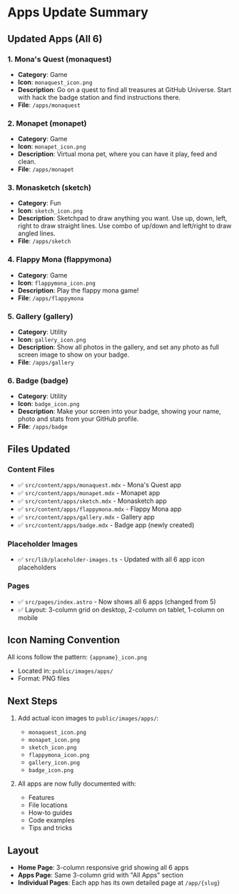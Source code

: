 # Apps Update Summary

## Updated Apps (All 6)

### 1. **Mona's Quest** (monaquest)
- **Category**: Game
- **Icon**: `monaquest_icon.png`
- **Description**: Go on a quest to find all treasures at GitHub Universe. Start with hack the badge station and find instructions there.
- **File**: `/apps/monaquest`

### 2. **Monapet** (monapet)
- **Category**: Game
- **Icon**: `monapet_icon.png`
- **Description**: Virtual mona pet, where you can have it play, feed and clean.
- **File**: `/apps/monapet`

### 3. **Monasketch** (sketch)
- **Category**: Fun
- **Icon**: `sketch_icon.png`
- **Description**: Sketchpad to draw anything you want. Use up, down, left, right to draw straight lines. Use combo of up/down and left/right to draw angled lines.
- **File**: `/apps/sketch`

### 4. **Flappy Mona** (flappymona)
- **Category**: Game
- **Icon**: `flappymona_icon.png`
- **Description**: Play the flappy mona game!
- **File**: `/apps/flappymona`

### 5. **Gallery** (gallery)
- **Category**: Utility
- **Icon**: `gallery_icon.png`
- **Description**: Show all photos in the gallery, and set any photo as full screen image to show on your badge.
- **File**: `/apps/gallery`

### 6. **Badge** (badge)
- **Category**: Utility
- **Icon**: `badge_icon.png`
- **Description**: Make your screen into your badge, showing your name, photo and stats from your GitHub profile.
- **File**: `/apps/badge`

## Files Updated

### Content Files
- ✅ `src/content/apps/monaquest.mdx` - Mona's Quest app
- ✅ `src/content/apps/monapet.mdx` - Monapet app
- ✅ `src/content/apps/sketch.mdx` - Monasketch app
- ✅ `src/content/apps/flappymona.mdx` - Flappy Mona app
- ✅ `src/content/apps/gallery.mdx` - Gallery app
- ✅ `src/content/apps/badge.mdx` - Badge app (newly created)

### Placeholder Images
- ✅ `src/lib/placeholder-images.ts` - Updated with all 6 app icon placeholders

### Pages
- ✅ `src/pages/index.astro` - Now shows all 6 apps (changed from 5)
- ✅ Layout: 3-column grid on desktop, 2-column on tablet, 1-column on mobile

## Icon Naming Convention
All icons follow the pattern: `{appname}_icon.png`
- Located in: `public/images/apps/`
- Format: PNG files

## Next Steps
1. Add actual icon images to `public/images/apps/`:
   - `monaquest_icon.png`
   - `monapet_icon.png`
   - `sketch_icon.png`
   - `flappymona_icon.png`
   - `gallery_icon.png`
   - `badge_icon.png`

2. All apps are now fully documented with:
   - Features
   - File locations
   - How-to guides
   - Code examples
   - Tips and tricks

## Layout
- **Home Page**: 3-column responsive grid showing all 6 apps
- **Apps Page**: Same 3-column grid with "All Apps" section
- **Individual Pages**: Each app has its own detailed page at `/app/{slug}`
